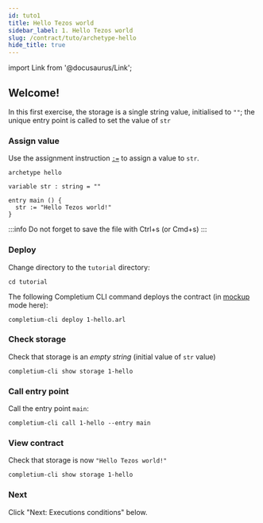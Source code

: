 ```yaml
---
id: tuto1
title: Hello Tezos world
sidebar_label: 1. Hello Tezos world
slug: /contract/tuto/archetype-hello
hide_title: true
---
```

import Link from '@docusaurus/Link';


## Welcome!

In this first exercise, the storage is a single string value, initialised to `""`; the unique entry point is called to set the value of `str`

### Assign value

Use the assignment instruction [`:=`](https://archetype-lang.org/docs/reference/instructions/assignment/#a--b) to assign a value to `str`.

```archetype {6} title="1-hello.arl"
archetype hello

variable str : string = ""

entry main () {
  str := "Hello Tezos world!"
}
```

:::info
Do not forget to save the file with Ctrl+s (or Cmd+s)
:::

### Deploy

Change directory to the `tutorial` directory:

```
cd tutorial
```

The following <Link to='/docs/cli'>Completium CLI</Link> command deploys the contract (in [mockup](https://completium.com/docs/cli/network#mockup) mode here):

```
completium-cli deploy 1-hello.arl
```

### Check storage

Check that storage is an *empty string* (initial value of `str` value)

```
completium-cli show storage 1-hello
```

### Call entry point

Call the entry point `main`:

```
completium-cli call 1-hello --entry main
```

### View contract

Check that storage is now `"Hello Tezos world!"`

```
completium-cli show storage 1-hello
```

### Next

Click "Next: Executions conditions" below.